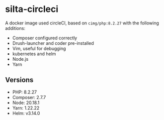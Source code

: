 # silta-circleci
A docker image used circleCI, based on `cimg/php:8.2.27` with the following additions:

- Composer configured correctly
- Drush-launcher and coder pre-installed
- Vim, useful for debugging
- kubernetes and helm
- Node.js
- Yarn

## Versions
- PHP: 8.2.27
- Composer: 2.7.7
- Node: 20.18.1
- Yarn: 1.22.22
- Helm: v3.14.0
